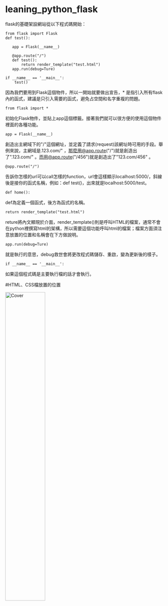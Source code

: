 # leaning_python_flask

flask的基礎架設網站從以下程式碼開始：

```
from flask import Flask
def test():

   app = Flask(__name__)

   @app.route("/")
   def test():
       return render_template("test.html")
   app.run(debug=Ture)

if __name__ == '__main__':
    test()
```
因為我們要用到Flask這個物件，所以一開始就要做出宣告，* 是指引入所有flask內的函式，建議是只引入需要的函式，避免占空間和名字重複的問題。

```from flask import *```  

初始化Flask物件，並貼上app這個標籤。接著我們就可以很方便的使用這個物件裡面的各種功能。

```app = Flask(__name__)```

創造出主網域下的"/"這個網址，並定義了請求(request)該網址時可用的手段。舉例來說，主網域是.123.com/" ，那麼用@app.route("/")就是創造出了".123.com/" 。而用@app.route("/456")就是創造出了"123.com/456" 。

```@app.route("/")```

告訴你怎樣的url可以call怎樣的function，url會這樣顯示localhost:5000/，斜線後是接你的函式名稱，例如：def test()，出來就是localhost:5000/test。

```def home():```

def為定義一個函式，後方為函式的名稱。

```return render_template("test.html")```

reture將內文顯現於介面，render_template()則是呼叫HTML的檔案，通常不會在python裡撰寫html的架構，所以需要這個功能呼叫html的檔案；檔案方面須注意放置的位置和名稱會在下方做說明。

```app.run(debug=Ture)```

就是執行的意思，debug救世會將更改程式碼儲存、重啟，變為更新後的樣子。

```if __name__ == '__main__':```

如果這個程式碼是主要執行檔的話才會執行。


#HTML、CSS檔放置的位置

<img src="https://user-images.githubusercontent.com/67619529/132873855-81f6c5a4-65c6-4df8-bd6d-4b2861048fc8.png" alt="Cover" width="50%"/>




